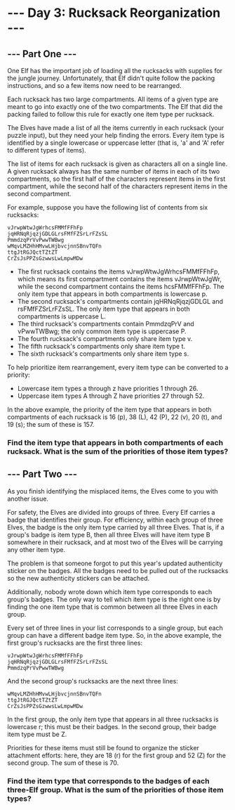 # --- Day 3: Rucksack Reorganization ---

## --- Part One ---

One Elf has the important job of loading all the rucksacks with supplies for the jungle journey.
Unfortunately, that Elf didn't quite follow the packing instructions, and so a few items now need to
be rearranged.

Each rucksack has two large compartments. All items of a given type are meant to go into exactly one
of the two compartments. The Elf that did the packing failed to follow this rule for exactly one
item type per rucksack.

The Elves have made a list of all the items currently in each rucksack (your puzzle input), but they
need your help finding the errors. Every item type is identified by a single lowercase or uppercase
letter (that is, 'a' and 'A' refer to different types of items).

The list of items for each rucksack is given as characters all on a single line. A given rucksack
always has the same number of items in each of its two compartments, so the first half of the
characters represent items in the first compartment, while the second half of the characters
represent items in the second compartment.

For example, suppose you have the following list of contents from six rucksacks:

```
vJrwpWtwJgWrhcsFMMfFFhFp
jqHRNqRjqzjGDLGLrsFMfFZSrLrFZsSL
PmmdzqPrVvPwwTWBwg
wMqvLMZHhHMvwLHjbvcjnnSBnvTQFn
ttgJtRGJQctTZtZT
CrZsJsPPZsGzwwsLwLmpwMDw
```

- The first rucksack contains the items vJrwpWtwJgWrhcsFMMfFFhFp, which means its first compartment
  contains the items vJrwpWtwJgWr, while the second compartment contains the items hcsFMMfFFhFp. The
  only item type that appears in both compartments is lowercase p.
- The second rucksack's compartments contain jqHRNqRjqzjGDLGL and rsFMfFZSrLrFZsSL. The only item
  type that appears in both compartments is uppercase L.
- The third rucksack's compartments contain PmmdzqPrV and vPwwTWBwg; the only common item type is
  uppercase P.
- The fourth rucksack's compartments only share item type v.
- The fifth rucksack's compartments only share item type t.
- The sixth rucksack's compartments only share item type s.

To help prioritize item rearrangement, every item type can be converted to a priority:

- Lowercase item types a through z have priorities 1 through 26.
- Uppercase item types A through Z have priorities 27 through 52.

In the above example, the priority of the item type that appears in both compartments of each
rucksack is 16 (p), 38 (L), 42 (P), 22 (v), 20 (t), and 19 (s); the sum of these is 157.

### Find the item type that appears in both compartments of each rucksack. What is the sum of the priorities of those item types?

## --- Part Two ---

As you finish identifying the misplaced items, the Elves come to you with another issue.

For safety, the Elves are divided into groups of three. Every Elf carries a badge that identifies
their group. For efficiency, within each group of three Elves, the badge is the only item type
carried by all three Elves. That is, if a group's badge is item type B, then all three Elves will
have item type B somewhere in their rucksack, and at most two of the Elves will be carrying any
other item type.

The problem is that someone forgot to put this year's updated authenticity sticker on the badges.
All the badges need to be pulled out of the rucksacks so the new authenticity stickers can be
attached.

Additionally, nobody wrote down which item type corresponds to each group's badges. The only way to
tell which item type is the right one is by finding the one item type that is common between all
three Elves in each group.

Every set of three lines in your list corresponds to a single group, but each group can have a
different badge item type. So, in the above example, the first group's rucksacks are the first three
lines:

```
vJrwpWtwJgWrhcsFMMfFFhFp
jqHRNqRjqzjGDLGLrsFMfFZSrLrFZsSL
PmmdzqPrVvPwwTWBwg
```

And the second group's rucksacks are the next three lines:

```
wMqvLMZHhHMvwLHjbvcjnnSBnvTQFn
ttgJtRGJQctTZtZT
CrZsJsPPZsGzwwsLwLmpwMDw
```

In the first group, the only item type that appears in all three rucksacks is lowercase r; this must
be their badges. In the second group, their badge item type must be Z.

Priorities for these items must still be found to organize the sticker attachment efforts: here,
they are 18 (r) for the first group and 52 (Z) for the second group. The sum of these is 70.

### Find the item type that corresponds to the badges of each three-Elf group. What is the sum of the priorities of those item types?
